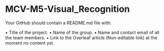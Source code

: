 # MCV-M5-Visual_Recognition

Your GitHub should contain a README.md file with:

• Title of the project.
• Name of the group.
• Name and contact email of all the team members.
• Link to the Overleaf article (Non-editable link) at the moment no content yet.
